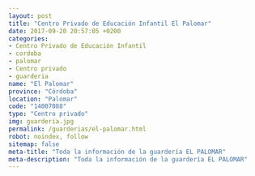 ```yaml
---
layout: post
title: "Centro Privado de Educación Infantil El Palomar"
date: 2017-09-20 20:57:05 +0200
categories:
- Centro Privado de Educación Infantil
- cordoba
- palomar
- Centro privado
- guarderia
name: "El Palomar"
province: "Córdoba"
location: "Palomar"
code: "14007088"
type: "Centro privado"
img: guarderia.jpg
permalink: /guarderias/el-palomar.html
robot: noindex, follow
sitemap: false
meta-title: "Toda la información de la guardería EL PALOMAR"
meta-description: "Toda la información de la guardería EL PALOMAR"
---
```

